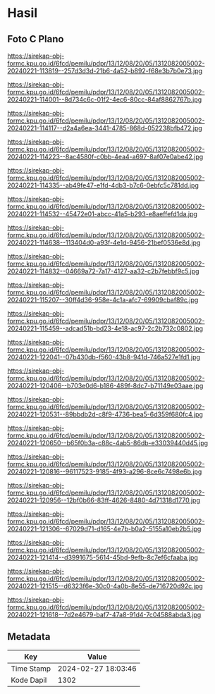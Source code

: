 # Hasil

## Foto C Plano

https://sirekap-obj-formc.kpu.go.id/6fcd/pemilu/pdpr/13/12/08/20/05/1312082005002-20240221-113819--257d3d3d-21b6-4a52-b892-f68e3b7b0e73.jpg

https://sirekap-obj-formc.kpu.go.id/6fcd/pemilu/pdpr/13/12/08/20/05/1312082005002-20240221-114001--8d734c6c-01f2-4ec6-80cc-84af8862767b.jpg

https://sirekap-obj-formc.kpu.go.id/6fcd/pemilu/pdpr/13/12/08/20/05/1312082005002-20240221-114117--d2a4a6ea-3441-4785-868d-052238bfb472.jpg

https://sirekap-obj-formc.kpu.go.id/6fcd/pemilu/pdpr/13/12/08/20/05/1312082005002-20240221-114223--8ac4580f-c0bb-4ea4-a697-8af07e0abe42.jpg

https://sirekap-obj-formc.kpu.go.id/6fcd/pemilu/pdpr/13/12/08/20/05/1312082005002-20240221-114335--ab49fe47-e1fd-4db3-b7c6-0ebfc5c781dd.jpg

https://sirekap-obj-formc.kpu.go.id/6fcd/pemilu/pdpr/13/12/08/20/05/1312082005002-20240221-114532--45472e01-abcc-41a5-b293-e8aeffefd1da.jpg

https://sirekap-obj-formc.kpu.go.id/6fcd/pemilu/pdpr/13/12/08/20/05/1312082005002-20240221-114638--113404d0-a93f-4e1d-9456-21bef0536e8d.jpg

https://sirekap-obj-formc.kpu.go.id/6fcd/pemilu/pdpr/13/12/08/20/05/1312082005002-20240221-114832--04669a72-7a17-4127-aa32-c2b7febbf9c5.jpg

https://sirekap-obj-formc.kpu.go.id/6fcd/pemilu/pdpr/13/12/08/20/05/1312082005002-20240221-115207--30ff4d36-958e-4c1a-afc7-69909cbaf89c.jpg

https://sirekap-obj-formc.kpu.go.id/6fcd/pemilu/pdpr/13/12/08/20/05/1312082005002-20240221-115459--adcad51b-bd23-4e18-ac97-2c2b732c0802.jpg

https://sirekap-obj-formc.kpu.go.id/6fcd/pemilu/pdpr/13/12/08/20/05/1312082005002-20240221-122041--07b430db-f560-43b8-941d-746a527e1fd1.jpg

https://sirekap-obj-formc.kpu.go.id/6fcd/pemilu/pdpr/13/12/08/20/05/1312082005002-20240221-120406--b703e0d6-b186-489f-8dc7-b71149e03aae.jpg

https://sirekap-obj-formc.kpu.go.id/6fcd/pemilu/pdpr/13/12/08/20/05/1312082005002-20240221-120531--89bbdb2d-c8f9-4736-bea5-6d359f680fc4.jpg

https://sirekap-obj-formc.kpu.go.id/6fcd/pemilu/pdpr/13/12/08/20/05/1312082005002-20240221-120650--b65f0b3a-c88c-4ab5-86db-e33039440d45.jpg

https://sirekap-obj-formc.kpu.go.id/6fcd/pemilu/pdpr/13/12/08/20/05/1312082005002-20240221-120816--96117523-9185-4f93-a296-8ce6c7498e6b.jpg

https://sirekap-obj-formc.kpu.go.id/6fcd/pemilu/pdpr/13/12/08/20/05/1312082005002-20240221-120956--12bf0b66-83ff-4626-8480-4d71318d1770.jpg

https://sirekap-obj-formc.kpu.go.id/6fcd/pemilu/pdpr/13/12/08/20/05/1312082005002-20240221-121306--67029d71-d165-4e7b-b0a2-5155a10eb2b5.jpg

https://sirekap-obj-formc.kpu.go.id/6fcd/pemilu/pdpr/13/12/08/20/05/1312082005002-20240221-121414--d3991675-5614-45bd-9efb-8c7ef6cfaaba.jpg

https://sirekap-obj-formc.kpu.go.id/6fcd/pemilu/pdpr/13/12/08/20/05/1312082005002-20240221-121515--d6323f6e-30c0-4a0b-8e55-de716720d92c.jpg

https://sirekap-obj-formc.kpu.go.id/6fcd/pemilu/pdpr/13/12/08/20/05/1312082005002-20240221-121618--7d2e4679-baf7-47a8-91d4-7c04588abda3.jpg


## Metadata

| Key        | Value               |
| ---------- | ------------------- |
| Time Stamp | 2024-02-27 18:03:46 |
| Kode Dapil | 1302                |



